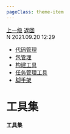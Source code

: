 ```yaml
---
pageClass: theme-item
---
```

<div class="extend-header">
    <div class="info">
        <div class="record">
            <a class="back" href="./">上一级</a>
            <a class="back" href="./">返回</a>
        </div>        
        <div class="mini">
            <span>N 2021.09.20 12:29</span>
        </div>
    </div>
    <div class="content"><div class="custom-block children"><ul><li><a href="/frontend/layerOffline/tools/codeManagement">代码管理</a></li><li><a href="/frontend/layerOffline/tools/packageManagement">包管理</a></li><li><a href="/frontend/layerOffline/tools/buildTools">构建工具</a></li><li><a href="/frontend/layerOffline/tools/taskManagement">任务管理工具</a></li><li><a href="/frontend/layerOffline/tools/scaffolding">脚手架</a></li></ul></div></div>
</div>
<div class="content-header">
<h1>工具集</h1><strong>工具集</strong>
</div>
<div class="static-content">


</div>